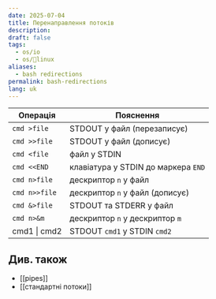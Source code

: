 ```yaml
---
date: 2025-07-04
title: Перенаправлення потоків
description: 
draft: false
tags:
  - os/io
  - os/🐧linux
aliases:
  - bash redirections
permalink: bash-redirections
lang: uk
---
```


| Операція      | Пояснення                           |
| ------------- | ----------------------------------- |
| `cmd >file`   | STDOUT у файл (перезаписує)         |
| `cmd >>file`  | STDOUT у файл (дописує)             |
| `cmd <file`   | файл у STDIN                        |
| `cmd <<END`   | клавіатура у STDIN до маркера `END` |
| `cmd n>file`  | дескриптор `n` у файл               |
| `cmd n>>file` | дескриптор `n` у файл (дописує)     |
| `cmd &>file`  | STDOUT  та STDERR у файл            |
| `cmd n>&m`    | дескриптор `n` у дескриптор `m`     |
| cmd1 \| cmd2  | STDOUT  `cmd1` у STDIN `cmd2`       |

## Див. також

- [[pipes]]
- [[стандартні потоки]]